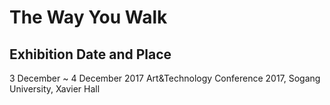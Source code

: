 # The Way You Walk

## Exhibition Date and Place
3 December ~ 4 December 2017
Art&Technology Conference 2017, Sogang University, Xavier Hall
